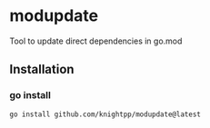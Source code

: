 # modupdate

Tool to update direct dependencies in go.mod

## Installation
### go install
```shell
go install github.com/knightpp/modupdate@latest
```
